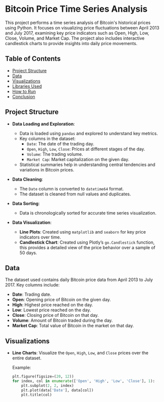 # Bitcoin Price Time Series Analysis

This project performs a time series analysis of Bitcoin's historical prices using Python. It focuses on visualizing price fluctuations between April 2013 and July 2017, examining key price indicators such as Open, High, Low, Close, Volume, and Market Cap. The project also includes interactive candlestick charts to provide insights into daily price movements.

## Table of Contents
- [Project Structure](#project-structure)
- [Data](#data)
- [Visualizations](#visualizations)
- [Libraries Used](#libraries-used)
- [How to Run](#how-to-run)
- [Conclusion](#conclusion)

## Project Structure

- **Data Loading and Exploration**:  
   - Data is loaded using `pandas` and explored to understand key metrics.
   - Key columns in the dataset:
     - `Date`: The date of the trading day.
     - `Open`, `High`, `Low`, `Close`: Prices at different stages of the day.
     - `Volume`: The trading volume.
     - `Market Cap`: Market capitalization on the given day.
   - Statistical summaries help in understanding central tendencies and variations in Bitcoin prices.

- **Data Cleaning**:
   - The `Date` column is converted to `datetime64` format.
   - The dataset is cleaned from null values and duplicates.

- **Data Sorting**:  
   - Data is chronologically sorted for accurate time series visualization.

- **Data Visualization**:
   - **Line Plots**: Created using `matplotlib` and `seaborn` for key price indicators over time.
   - **Candlestick Chart**: Created using Plotly’s `go.Candlestick` function, this provides a detailed view of the price behavior over a sample of 50 days.

## Data

The dataset used contains daily Bitcoin price data from April 2013 to July 2017. Key columns include:
- **Date**: Trading date.
- **Open**: Opening price of Bitcoin on the given day.
- **High**: Highest price reached on the day.
- **Low**: Lowest price reached on the day.
- **Close**: Closing price of Bitcoin on that day.
- **Volume**: Amount of Bitcoin traded during the day.
- **Market Cap**: Total value of Bitcoin in the market on that day.

## Visualizations

- **Line Charts**: Visualize the `Open`, `High`, `Low`, and `Close` prices over the entire dataset.
  
  Example:
  ```python
  plt.figure(figsize=(20, 12))
  for index, col in enumerate(['Open', 'High', 'Low', 'Close'], 1):
      plt.subplot(2, 2, index)
      plt.plot(data['Date'], data[col])
      plt.title(col)

